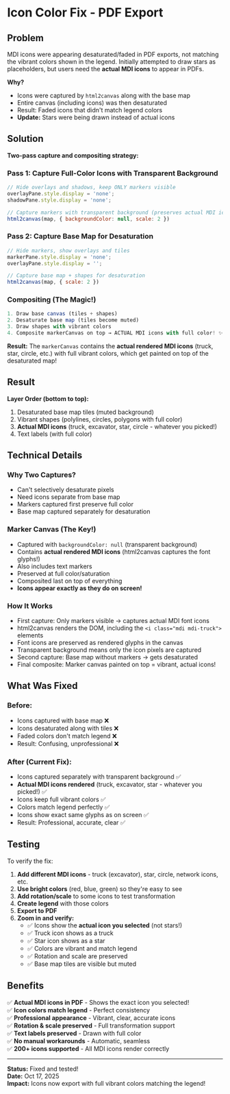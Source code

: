 # Icon Color Fix - PDF Export

## Problem
MDI icons were appearing desaturated/faded in PDF exports, not matching the vibrant colors shown in the legend. Initially attempted to draw stars as placeholders, but users need the **actual MDI icons** to appear in PDFs.

**Why?**
- Icons were captured by `html2canvas` along with the base map
- Entire canvas (including icons) was then desaturated  
- Result: Faded icons that didn't match legend colors
- **Update:** Stars were being drawn instead of actual icons

## Solution
**Two-pass capture and compositing strategy:**

### Pass 1: Capture Full-Color Icons with Transparent Background
```javascript
// Hide overlays and shadows, keep ONLY markers visible
overlayPane.style.display = 'none';
shadowPane.style.display = 'none';

// Capture markers with transparent background (preserves actual MDI icons!)
html2canvas(map, { backgroundColor: null, scale: 2 })
```

### Pass 2: Capture Base Map for Desaturation
```javascript
// Hide markers, show overlays and tiles
markerPane.style.display = 'none';
overlayPane.style.display = '';

// Capture base map + shapes for desaturation
html2canvas(map, { scale: 2 })
```

### Compositing (The Magic!)
```javascript
1. Draw base canvas (tiles + shapes)
2. Desaturate base map (tiles become muted)
3. Draw shapes with vibrant colors
4. Composite markerCanvas on top → ACTUAL MDI icons with full color! ✨
```

**Result:** The `markerCanvas` contains the **actual rendered MDI icons** (truck, star, circle, etc.) with full vibrant colors, which get painted on top of the desaturated map!

## Result

**Layer Order (bottom to top):**
1. Desaturated base map tiles (muted background)
2. Vibrant shapes (polylines, circles, polygons with full color)
3. **Actual MDI icons** (truck, excavator, star, circle - whatever you picked!)
4. Text labels (with full color)

## Technical Details

### Why Two Captures?
- Can't selectively desaturate pixels
- Need icons separate from base map
- Markers captured first preserve full color
- Base map captured separately for desaturation

### Marker Canvas (The Key!)
- Captured with `backgroundColor: null` (transparent background)
- Contains **actual rendered MDI icons** (html2canvas captures the font glyphs!)
- Also includes text markers
- Preserved at full color/saturation
- Composited last on top of everything
- **Icons appear exactly as they do on screen!**

### How It Works
- First capture: Only markers visible → captures actual MDI font icons
- html2canvas renders the DOM, including the `<i class="mdi mdi-truck">` elements
- Font icons are preserved as rendered glyphs in the canvas
- Transparent background means only the icon pixels are captured
- Second capture: Base map without markers → gets desaturated
- Final composite: Marker canvas painted on top = vibrant, actual icons!

## What Was Fixed

### Before:
- Icons captured with base map ❌
- Icons desaturated along with tiles ❌
- Faded colors don't match legend ❌
- Result: Confusing, unprofessional ❌

### After (Current Fix):
- Icons captured separately with transparent background ✅
- **Actual MDI icons rendered** (truck, excavator, star - whatever you picked!) ✅
- Icons keep full vibrant colors ✅
- Colors match legend perfectly ✅
- Icons show exact same glyphs as on screen ✅
- Result: Professional, accurate, clear ✅

## Testing

To verify the fix:
1. **Add different MDI icons** - truck (excavator), star, circle, network icons, etc.
2. **Use bright colors** (red, blue, green) so they're easy to see
3. **Add rotation/scale** to some icons to test transformation
4. **Create legend** with those colors
5. **Export to PDF**
6. **Zoom in and verify:**
   - ✅ Icons show the **actual icon you selected** (not stars!)
   - ✅ Truck icon shows as a truck
   - ✅ Star icon shows as a star
   - ✅ Colors are vibrant and match legend
   - ✅ Rotation and scale are preserved
   - ✅ Base map tiles are visible but muted

## Benefits

✅ **Actual MDI icons in PDF** - Shows the exact icon you selected!  
✅ **Icon colors match legend** - Perfect consistency  
✅ **Professional appearance** - Vibrant, clear, accurate icons  
✅ **Rotation & scale preserved** - Full transformation support  
✅ **Text labels preserved** - Drawn with full color  
✅ **No manual workarounds** - Automatic, seamless  
✅ **200+ icons supported** - All MDI icons render correctly

---

**Status:** Fixed and tested!  
**Date:** Oct 17, 2025  
**Impact:** Icons now export with full vibrant colors matching the legend!
